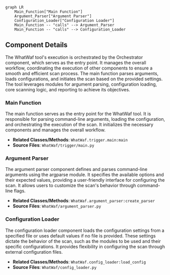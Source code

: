 ```mermaid
graph LR
    Main_Function["Main Function"]
    Argument_Parser["Argument Parser"]
    Configuration_Loader["Configuration Loader"]
    Main_Function -- "calls" --> Argument_Parser
    Main_Function -- "calls" --> Configuration_Loader
```

## Component Details

The WhatWaf tool's execution is orchestrated by the Orchestrator component, which serves as the entry point. It manages the overall workflow, coordinating the execution of other components to ensure a smooth and efficient scan process. The main function parses arguments, loads configurations, and initiates the scan based on the provided settings. The tool leverages modules for argument parsing, configuration loading, core scanning logic, and reporting to achieve its objectives.

### Main Function
The main function serves as the entry point for the WhatWaf tool. It is responsible for parsing command-line arguments, loading the configuration, and orchestrating the execution of the scan. It initializes the necessary components and manages the overall workflow.
- **Related Classes/Methods**: `WhatWaf.trigger.main:main`
- **Source Files**: `WhatWaf/trigger/main.py`

### Argument Parser
The argument parser component defines and parses command-line arguments using the argparse module. It specifies the available options and their expected values, providing a user-friendly interface for configuring the scan. It allows users to customize the scan's behavior through command-line flags.
- **Related Classes/Methods**: `WhatWaf.argument_parser:create_parser`
- **Source Files**: `WhatWaf/argument_parser.py`

### Configuration Loader
The configuration loader component loads the configuration settings from a specified file or uses default values if no file is provided. These settings dictate the behavior of the scan, such as the modules to be used and their specific configurations. It provides flexibility in configuring the scan through external configuration files.
- **Related Classes/Methods**: `WhatWaf.config_loader:load_config`
- **Source Files**: `WhatWaf/config_loader.py`